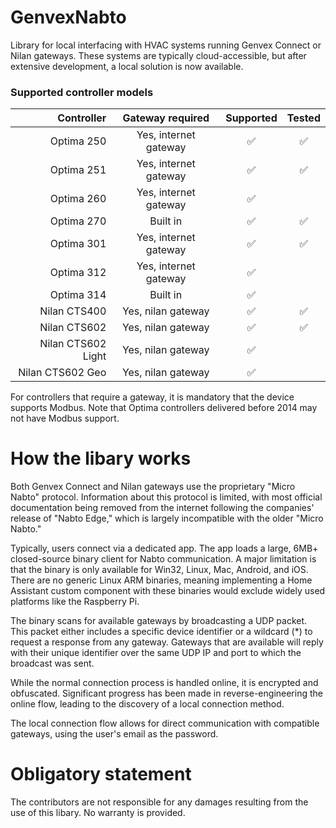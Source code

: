 # GenvexNabto
Library for local interfacing with HVAC systems running Genvex Connect or Nilan gateways. These systems are typically cloud-accessible, but after extensive development, a local solution is now available. 

### Supported controller models
|Controller         | Gateway required     | Supported       | Tested  |
|------------------:|:---------------------:|:---------------:|:-------:|
|Optima 250         | Yes, internet gateway | ✅              | ✅      |
|Optima 251         | Yes, internet gateway | ✅              | ✅      |
|Optima 260         | Yes, internet gateway | ✅              |         |
|Optima 270         | Built in              | ✅              | ✅     |
|Optima 301         | Yes, internet gateway | ✅              | ✅     |
|Optima 312         | Yes, internet gateway | ✅              |         |
|Optima 314         | Built in              | ✅              |         |
|Nilan CTS400       | Yes, nilan gateway    | ✅              | ✅     |
|Nilan CTS602       | Yes, nilan gateway    | ✅              | ✅     |
|Nilan CTS602 Light | Yes, nilan gateway    | ✅              |         |
|Nilan CTS602 Geo   | Yes, nilan gateway    | ✅              |         |

For controllers that require a gateway, it is mandatory that the device supports Modbus. Note that Optima controllers delivered before 2014 may not have Modbus support.

# How the libary works
Both Genvex Connect and Nilan gateways use the proprietary "Micro Nabto" protocol. Information about this protocol is limited, with most official documentation being removed from the internet following the companies' release of "Nabto Edge," which is largely incompatible with the older "Micro Nabto."

Typically, users connect via a dedicated app. The app loads a large, 6MB+ closed-source binary client for Nabto communication. A major limitation is that the binary is only available for Win32, Linux, Mac, Android, and iOS. There are no generic Linux ARM binaries, meaning implementing a Home Assistant custom component with these binaries would exclude widely used platforms like the Raspberry Pi.

The binary scans for available gateways by broadcasting a UDP packet. This packet either includes a specific device identifier or a wildcard (*) to request a response from any gateway. Gateways that are available will reply with their unique identifier over the same UDP IP and port to which the broadcast was sent.

While the normal connection process is handled online, it is encrypted and obfuscated. Significant progress has been made in reverse-engineering the online flow, leading to the discovery of a local connection method.

The local connection flow allows for direct communication with compatible gateways, using the user's email as the password.

# Obligatory statement
The contributors are not responsible for any damages resulting from the use of this libary. No warranty is provided.
